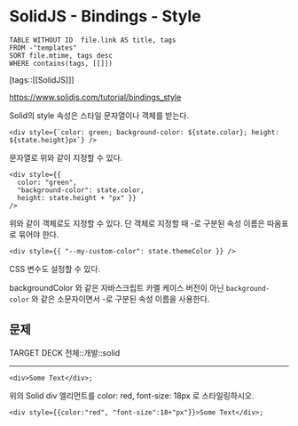 # SolidJS - Bindings - Style
<!--Basic Template V0.0.2 Start -->
```dataview
TABLE WITHOUT ID  file.link AS title, tags
FROM -"templates"
SORT file.mtime, tags desc
WHERE contains(tags, [[]])
```
<!--Basic Template V0.0.2 End -->
[tags::[[SolidJS]]]

https://www.solidjs.com/tutorial/bindings_style

Solid의 style 속성은 스타일 문자열이나 객체를 받는다.

```tsx
<div style={`color: green; background-color: ${state.color}; height: ${state.height}px`} />
```

문자열로 위와 같이 지정할 수 있다.

```tsx
<div style={{
  color: "green",
  "background-color": state.color,
  height: state.height + "px" }}
/>
```

위와 같이 객체로도 지정할 수 있다. 단 객체로 지정할 때 -로 구분된 속성 이름은 따옴표로 묶어야 한다.

```tsx
<div style={{ "--my-custom-color": state.themeColor }} />
```

CSS 변수도 설정할 수 있다.

backgroundColor 와 같은 자바스크립트 카멜 케이스 버전이 아닌 `background-color` 와 같은 소문자이면서 -로 구분된 속성 이름을 사용한다.

## 문제

TARGET DECK
전체::개발::solid

---

<!--ankiQ-->

```tsx
<div>Some Text</div>;
```

위의 Solid div 엘리먼트를 color: red, font-size: 18px 로 스타일링하시오.

<!--ankiA-->

```tsx
<div style={{color:"red", "font-size":18+"px"}}>Some Text</div>;
```

<!--ankiE-->
<!--ID: 1664961205088-->
